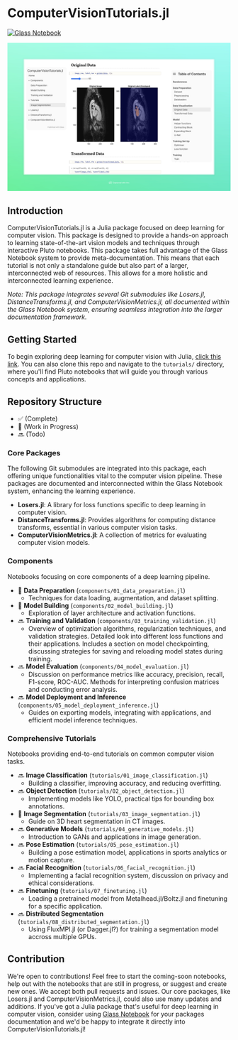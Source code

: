# ComputerVisionTutorials.jl
[![Glass Notebook](https://img.shields.io/badge/Docs-Glass%20Notebook-aquamarine.svg)](https://glassnotebook.io/r/MV9-MN1CsTFTXWUfpAwRT/index.jl)

![ComputerVisionTutorials.jl Screenshot](/assets/image-seg-green.jpeg)

## Introduction
ComputerVisionTutorials.jl is a Julia package focused on deep learning for computer vision. This package is designed to provide a hands-on approach to learning state-of-the-art vision models and techniques through interactive Pluto notebooks. This package takes full advantage of the Glass Notebook system to provide meta-documentation. This means that each tutorial is not only a standalone guide but also part of a larger, interconnected web of resources. This allows for a more holistic and interconnected learning experience.

*Note: This package integrates several Git submodules like Losers.jl, DistanceTransforms.jl, and ComputerVisionMetrics.jl, all documented within the Glass Notebook system, ensuring seamless integration into the larger documentation framework.*

## Getting Started
To begin exploring deep learning for computer vision with Julia, [click this link](https://glassnotebook.io/r/MV9-MN1CsTFTXWUfpAwRT/index.jl). You can also clone this repo and navigate to the `tutorials/` directory, where you'll find Pluto notebooks that will guide you through various concepts and applications.

## Repository Structure
- ✅ (Complete)
- 🚧 (Work in Progress)
- 🔜 (Todo)

### Core Packages
The following Git submodules are integrated into this package, each offering unique functionalities vital to the computer vision pipeline. These packages are documented and interconnected within the Glass Notebook system, enhancing the learning experience.

- **Losers.jl**: A library for loss functions specific to deep learning in computer vision.
- **DistanceTransforms.jl**: Provides algorithms for computing distance transforms, essential in various computer vision tasks.
- **ComputerVisionMetrics.jl**: A collection of metrics for evaluating computer vision models.

### Components
Notebooks focusing on core components of a deep learning pipeline.

- 🚧 **Data Preparation** (`components/01_data_preparation.jl`)
  - Techniques for data loading, augmentation, and dataset splitting.
- 🚧 **Model Building** (`components/02_model_building.jl`)
  - Exploration of layer architecture and activation functions.
- 🔜 **Training and Validation** (`components/03_training_validation.jl`)
  - Overview of optimization algorithms, regularization techniques, and validation strategies. Detailed look into different loss functions and their applications. Includes a section on model checkpointing, discussing strategies for saving and reloading model states during training.
- 🔜 **Model Evaluation** (`components/04_model_evaluation.jl`)
  - Discussion on performance metrics like accuracy, precision, recall, F1-score, ROC-AUC. Methods for interpreting confusion matrices and conducting error analysis.
- 🔜 **Model Deployment and Inference** (`components/05_model_deployment_inference.jl`)
  - Guides on exporting models, integrating with applications, and efficient model inference techniques.

### Comprehensive Tutorials
Notebooks providing end-to-end tutorials on common computer vision tasks.

- 🔜 **Image Classification** (`tutorials/01_image_classification.jl`)
  - Building a classifier, improving accuracy, and reducing overfitting.
- 🔜 **Object Detection** (`tutorials/02_object_detection.jl`)
  - Implementing models like YOLO, practical tips for bounding box annotations.
- 🚧 **Image Segmentation** (`tutorials/03_image_segmentation.jl`)
  - Guide on 3D heart segmentation in CT images.
- 🔜 **Generative Models** (`tutorials/04_generative_models.jl`)
  - Introduction to GANs and applications in image generation.
- 🔜 **Pose Estimation** (`tutorials/05_pose_estimation.jl`)
  - Building a pose estimation model, applications in sports analytics or motion capture.
- 🔜 **Facial Recognition** (`tutorials/06_facial_recognition.jl`)
  - Implementing a facial recognition system, discussion on privacy and ethical considerations.
- 🔜 **Finetuning** (`tutorials/07_finetuning.jl`)
  - Loading a pretrained model from Metalhead.jl/Boltz.jl and finetuning for a specific application.
- 🔜 **Distributed Segmentation** (`tutorials/08_distributed_segmentation.jl`)
  - Using FluxMPI.jl (or Dagger.jl?) for training a segmentation model accross multiple GPUs.

## Contribution
We're open to contributions! Feel free to start the coming-soon notebooks, help out with the notebooks that are still in progress, or suggest and create new ones. We accept both pull requests and issues. Our core packages, like Losers.jl and ComputerVisionMetrics.jl, could also use many updates and additions. If you've got a Julia package that's useful for deep learning in computer vision, consider using [Glass Notebook](https://glassnotebook.io/) for your packages documentation and we'd be happy to integrate it directly into ComputerVisionTutorials.jl!